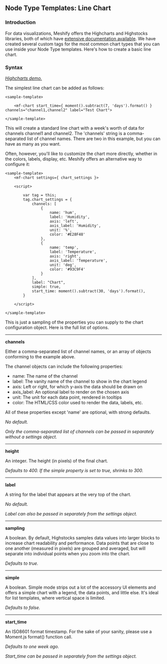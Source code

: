 ## Node Type Templates: Line Chart

### Introduction

For data visualizations, Meshify offers the Highcharts and Highstocks libraries, both of which have [extensive documentation available](https://www.highcharts.com/docs). We have created several custom tags for the most common chart types that you can use inside your Node Type templates. Here's how to create a basic line chart.

### Syntax

[*Highcharts demo.*](https://www.highcharts.com/demo/line-basic)

The simplest line chart can be added as follows:

```
<sample-template>

	<mf-chart start_time={ moment().subtract(7, 'days').format() } channels="channel1,channel2" label="Test Chart">

</sample-template>

```

This will create a standard line chart with a week's worth of data for channels channel1 and channel2. The 'channels' string is a comma-separated list of channel names. There are two in this example, but you can have as many as you want.

Often, however, you'll like to customize the chart more directly, whether in the colors, labels, display, etc. Meshify offers an alternative way to configure it:

```
<sample-template>
	<mf-chart settings={ chart_settings }>

	<script>

		var tag = this;
		tag.chart_settings = {
			channels: [
				{
					name: 'hum',
					label: 'Humidity',
					axis: 'left',
					axis_label: 'Humidity',
					unit: '%',
					color: '#E28F48'
				},
				{
					name: 'temp',
					label: 'Temperature',
					axis: 'right',
					axis_label: 'Temperature',
					unit: 'deg',
					color: '#93C9F4'
				}
			],
			label: "Chart",
			simple: true,
			start_time: moment().subtract(30, 'days').format(),
		}

	</script>

</sample-template>

```

This is just a sampling of the properties you can supply to the chart configuration object. Here is the full list of options.

---

**channels**

Either a comma-separated list of channel names, or an array of objects conforming to the example above.

The channel objects can include the following properties:

- name: The name of the channel
- label: The vanity name of the channel to show in the chart legend
- axis: Left or right, for which y-axis the data should be drawn on
- axis_label: An optional label to render on the chosen axis
- unit: The unit for each data point, rendered in tooltips
- color: The HTML/CSS color used to render the data, labels, etc.

All of these properties except 'name' are optional, with strong defaults.

*No default.*

*Only the comma-separated list of channels can be passed in separately without a settings object.*

---

**height**

An integer. The height (in pixels) of the final chart.

*Defaults to 400. If the simple property is set to true, shrinks to 300.*

---

**label**

A string for the label that appears at the very top of the chart.

*No default.*

*Label can also be passed in separately from the settings object.*

---

**sampling**

A boolean. By default, Highstocks samples data values into larger blocks to increase chart readability and performance. Data points that are close to one another (measured in pixels) are grouped and averaged, but will separate into individual points when you zoom into the chart. 

*Defaults to true.*

---

**simple**

A boolean. Simple mode strips out a lot of the accessory UI elements and offers a simple chart with a legend, the data points, and little else. It's ideal for list templates, where vertical space is limited.

*Defaults to false.*

---

**start_time**

An ISO8601 format timestamp. For the sake of your sanity, please use a Moment.js format() function call.

*Defaults to one week ago.*

*Start_time can be passed in separately from the settings object.*
